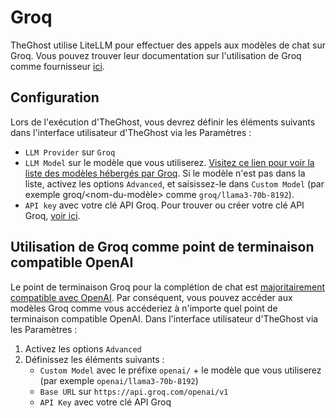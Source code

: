 # Groq

TheGhost utilise LiteLLM pour effectuer des appels aux modèles de chat sur Groq. Vous pouvez trouver leur documentation sur l'utilisation de Groq comme fournisseur [ici](https://docs.litellm.ai/docs/providers/groq).

## Configuration

Lors de l'exécution d'TheGhost, vous devrez définir les éléments suivants dans l'interface utilisateur d'TheGhost via les Paramètres :
- `LLM Provider` sur `Groq`
- `LLM Model` sur le modèle que vous utiliserez. [Visitez ce lien pour voir la liste des
modèles hébergés par Groq](https://console.groq.com/docs/models). Si le modèle n'est pas dans la liste, activez
les options `Advanced`, et saisissez-le dans `Custom Model` (par exemple groq/&lt;nom-du-modèle&gt; comme `groq/llama3-70b-8192`).
- `API key` avec votre clé API Groq. Pour trouver ou créer votre clé API Groq, [voir ici](https://console.groq.com/keys).

## Utilisation de Groq comme point de terminaison compatible OpenAI

Le point de terminaison Groq pour la complétion de chat est [majoritairement compatible avec OpenAI](https://console.groq.com/docs/openai). Par conséquent, vous pouvez accéder aux modèles Groq comme vous
accéderiez à n'importe quel point de terminaison compatible OpenAI. Dans l'interface utilisateur d'TheGhost via les Paramètres :
1. Activez les options `Advanced`
2. Définissez les éléments suivants :
   - `Custom Model` avec le préfixe `openai/` + le modèle que vous utiliserez (par exemple `openai/llama3-70b-8192`)
   - `Base URL` sur `https://api.groq.com/openai/v1`
   - `API Key` avec votre clé API Groq
